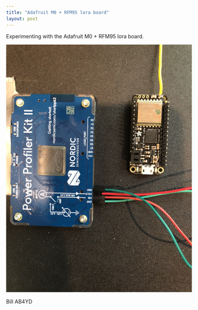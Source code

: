 ```yaml
---
title: "Adafruit M0 + RFM95 lora board"
layout: post
---
```


Experimenting with the Adafruit M0 + RFM95 lora board.

![m0 lora radio](/assets/IMG-3717.JPG)

Bill AB4YD

